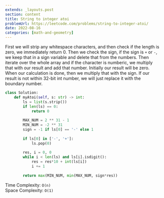```yaml
---
extends: _layouts.post
section: content
title: String to integer atoi
problemUrl: https://leetcode.com/problems/string-to-integer-atoi/
date: 2022-08-16
categories: [math-and-geometry]
---
```


First we will strip any whitespace characters, and then check if the length is zero, we immediately return 0. Then we check the sign, if the sign is `+` or `-`, we keep that in a sign variable and delete that from the numbers. Then iterate over the whole array and if the character is numberic, we multiply that with our result and add that number. Initially our result will be zero. When our calculation is done, then we multiply that with the sign. If our result is not within 32-bit int number, we will just replace it with the boundary number.

```python
class Solution:
    def myAtoi(self, s: str) -> int:
        ls = list(s.strip())
        if len(ls) == 0:
            return 0
        
        MAX_NUM = 2 ** 31 - 1
        MIN_NUM = -2 ** 31
        sign = -1 if ls[0] == '-' else 1
        
        if ls[0] in ['-', '+']:
            ls.pop(0)
        
        res, i = 0, 0
        while i < len(ls) and ls[i].isdigit():
            res = res*10 + int(ls[i])
            i += 1
            
        return max(MIN_NUM, min(MAX_NUM, sign*res))
```

Time Complexity: `O(n)` <br/>
Space Complexity: `O(1)`